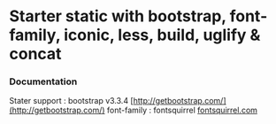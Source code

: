 # Starter static with bootstrap, font-family, iconic, less, build, uglify & concat


### Documentation

Stater support :
bootstrap v3.3.4 [http://getbootstrap.com/](http://getbootstrap.com/)
font-family : fontsquirrel [fontsquirrel.com](http://fontsquirrel.com)


